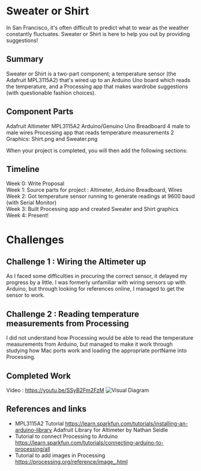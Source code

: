 # Sweater or Shirt
In San Francisco, it's often difficult to predict what to wear as the weather constantly fluctuates. Sweater or Shirt is here to help you out by providing suggestions!

## Summary
Sweater or Shirt is a two-part component; a temperature sensor (the Adafruit MPL3115A2) that's wired up to an Arduino Uno board which reads the temperature, and a Processing app that makes wardrobe suggestions (with questionable fashion choices).

## Component Parts
Adafruit Altimeter MPL3115A2
Arduino/Genuino Uno Breadboard
4 male to male wires
Processing app that reads temperature measurements 
2 Graphics: Shirt.png and Sweater.png

When your project is completed, you will then add the following sections:
## Timeline
Week 0: Write Proposal  <br />
Week 1: Source parts for project : Altimeter, Arduino Breadboard, Wires <br />
Week 2: Got temperature sensor running to generate readings at 9600 baud (with Serial Monitor)  <br />
Week 3: Built Processing app and created Sweater and Shirt graphics <br />
Week 4: Present! <br />

# Challenges
## Challenge 1 : Wiring the Altimeter up
As I faced some difficulties in procuring the correct sensor, it delayed my progress by a little. I was formerly unfamiliar with wiring sensors up with Arduino, but through looking for references online, I managed to get the sensor to work. 

## Challenge 2 : Reading temperature measurements from Processing 
I did not understand how Processing would be able to read the temperature measurements from Arduino, but managed to make it work through studying how Mac ports work and loading the appropriate portName into Processing.


## Completed Work
Video : https://youtu.be/SSyB2Fm2FzM
![Visual Diagram](/images/HowItWorks.png)

## References and links
- MPL3115A2 Tutorial https://learn.sparkfun.com/tutorials/installing-an-arduino-library Adafruit Library for Altimeter by Nathan Seidle
- Tutorial to connect Processing to Arduino 
https://learn.sparkfun.com/tutorials/connecting-arduino-to-processing/all
- Tutorial to add images in Processing 
https://processing.org/reference/image_.html
